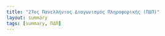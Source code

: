```yaml
---
title: "27ος Πανελλήνιος Διαγωνισμός Πληροφορικής (ΠΔΠ)"
layout: summary
tags: [summary, ΠΔΠ]
---
```

